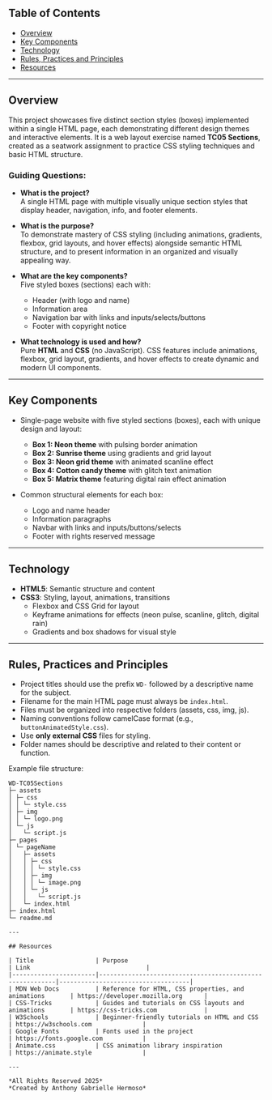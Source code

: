 ## Table of Contents

- [Overview](#overview)  
- [Key Components](#key-components)  
- [Technology](#technology)  
- [Rules, Practices and Principles](#rules-practices-and-principles)  
- [Resources](#resources)  

---

## Overview

This project showcases five distinct section styles (boxes) implemented within a single HTML page, each demonstrating different design themes and interactive elements. It is a web layout exercise named **TC05 Sections**, created as a seatwork assignment to practice CSS styling techniques and basic HTML structure.

### Guiding Questions:

- **What is the project?**  
  A single HTML page with multiple visually unique section styles that display header, navigation, info, and footer elements.

- **What is the purpose?**  
  To demonstrate mastery of CSS styling (including animations, gradients, flexbox, grid layouts, and hover effects) alongside semantic HTML structure, and to present information in an organized and visually appealing way.

- **What are the key components?**  
  Five styled boxes (sections) each with:  
  - Header (with logo and name)  
  - Information area  
  - Navigation bar with links and inputs/selects/buttons  
  - Footer with copyright notice

- **What technology is used and how?**  
  Pure **HTML** and **CSS** (no JavaScript). CSS features include animations, flexbox, grid layout, gradients, and hover effects to create dynamic and modern UI components.

---

## Key Components

- Single-page website with five styled sections (boxes), each with unique design and layout:  
  - **Box 1: Neon theme** with pulsing border animation  
  - **Box 2: Sunrise theme** using gradients and grid layout  
  - **Box 3: Neon grid theme** with animated scanline effect  
  - **Box 4: Cotton candy theme** with glitch text animation  
  - **Box 5: Matrix theme** featuring digital rain effect animation  

- Common structural elements for each box:  
  - Logo and name header  
  - Information paragraphs  
  - Navbar with links and inputs/buttons/selects  
  - Footer with rights reserved message

---

## Technology

- **HTML5**: Semantic structure and content  
- **CSS3**: Styling, layout, animations, transitions  
  - Flexbox and CSS Grid for layout  
  - Keyframe animations for effects (neon pulse, scanline, glitch, digital rain)  
  - Gradients and box shadows for visual style

---

## Rules, Practices and Principles

- Project titles should use the prefix `WD-` followed by a descriptive name for the subject.  
- Filename for the main HTML page must always be `index.html`.  
- Files must be organized into respective folders (assets, css, img, js).  
- Naming conventions follow camelCase format (e.g., `buttonAnimatedStyle.css`).  
- Use **only external CSS** files for styling.  
- Folder names should be descriptive and related to their content or function.  

Example file structure:


```plaintext
WD-TC05Sections
├─ assets
│ ├─ css
│ │ └─ style.css
│ ├─ img
│ │ └─ logo.png
│ └─ js
│   └─ script.js
├─ pages
│ └─ pageName
│   ├─ assets
│   │ ├─ css
│   │ │ └─ style.css
│   │ ├─ img
│   │ │ └─ image.png
│   │ └─ js
│   │   └─ script.js
│   └─ index.html
├─ index.html
└─ readme.md

---

## Resources

| Title                 | Purpose                                                  | Link                                |
|-----------------------|----------------------------------------------------------|------------------------------------|
| MDN Web Docs          | Reference for HTML, CSS properties, and animations       | https://developer.mozilla.org      |
| CSS-Tricks            | Guides and tutorials on CSS layouts and animations       | https://css-tricks.com             |
| W3Schools             | Beginner-friendly tutorials on HTML and CSS              | https://w3schools.com              |
| Google Fonts          | Fonts used in the project                                 | https://fonts.google.com           |
| Animate.css           | CSS animation library inspiration                         | https://animate.style              |

---

*All Rights Reserved 2025*  
*Created by Anthony Gabrielle Hermoso*


